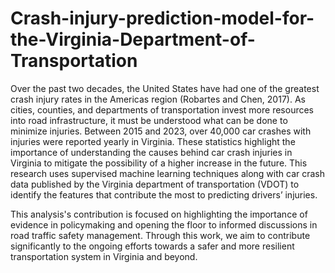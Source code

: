 # Crash-injury-prediction-model-for-the-Virginia-Department-of-Transportation
Over the past two decades, the United States have had one of the greatest crash injury rates in the Americas region (Robartes and Chen, 2017). As cities, counties, and departments of transportation invest more resources into road infrastructure, it must be understood what can be done to minimize injuries. Between 2015 and 2023, over 40,000 car crashes with injuries were reported yearly in Virginia. These statistics highlight the importance of understanding the causes behind car crash injuries in Virginia to mitigate the possibility of a higher increase in the future. This research uses supervised machine learning techniques along with car crash data published by the Virginia department of transportation (VDOT) to identify the features that contribute the most to predicting drivers’ injuries.

This analysis's contribution is focused on highlighting the importance of evidence in policymaking and opening the floor to informed discussions in road traffic safety management. Through this work, we aim to contribute significantly to the ongoing efforts towards a safer and more resilient transportation system in Virginia and beyond.
